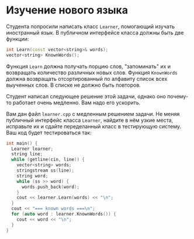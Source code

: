# Изучение нового языка
Студента попросили написать класс `Learner`, помогающий изучать иностранный язык. В публичном интерфейсе класса должны быть две функции:
```cpp
int Learn(const vector<string>& words);
vector<string> KnownWords();
```
Функция `Learn` должна получать порцию слов, "запоминать" их и возвращать количество различных новых слов. Функция `KnownWords` должна возвращать отсортированный по алфавиту список всех выученных слов. В списке не должно быть повторов.

Студент написал следующее решение этой задачи, однако оно почему-то работает очень медленно. Вам надо его ускорить.

Вам дан файл `learner.cpp` с медленным решением задачи. Не меняя публичный интерфейс класса `Learner`, найдите в нём узкие места, исправьте их и сдайте переделанный класс в тестирующую систему.
Ваш код будет тестироваться так:
```cpp
int main() {
  Learner learner;
  string line;
  while (getline(cin, line)) {
    vector<string> words;
    stringstream ss(line);
    string word;
    while (ss >> word) {
      words.push_back(word);
    }
    cout << learner.Learn(words) << "\n";
  }
  cout << "=== known words ===\n";
  for (auto word : learner.KnownWords()) {
    cout << word << "\n";
  }
}
```
